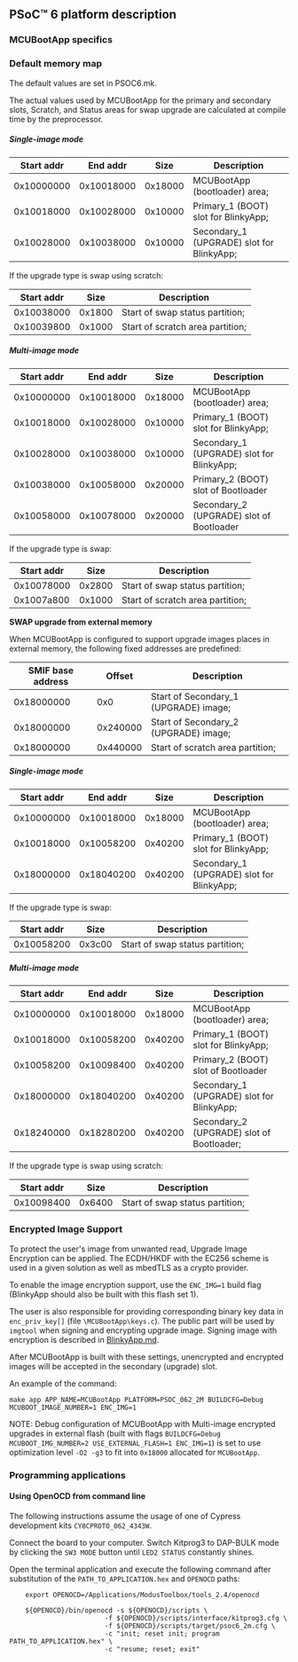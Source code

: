 ## PSoC™ 6 platform description

### MCUBootApp specifics

### Default memory map

The default values are set in PSOC6.mk. 

The actual values used by MCUBootApp for the primary and secondary slots, Scratch, and Status areas for swap upgrade are calculated at compile time by the preprocessor.

##### Single-image mode

| Start addr | End addr   | Size    | Description                               |
|------------|------------|---------|-------------------------------------------|
| 0x10000000 | 0x10018000 | 0x18000 | MCUBootApp (bootloader) area;             |
| 0x10018000 | 0x10028000 | 0x10000 | Primary_1 (BOOT) slot for BlinkyApp;      |
| 0x10028000 | 0x10038000 | 0x10000 | Secondary_1 (UPGRADE) slot for BlinkyApp; |

If the upgrade type is swap using scratch:

| Start addr | Size      | Description                     |
|------------|-----------|---------------------------------|
| 0x10038000 | 0x1800    | Start of swap status partition; |
| 0x10039800 | 0x1000    | Start of scratch area partition;|

##### Multi-image mode

| Start addr | End addr   | Size    | Description                               |
|------------|------------|---------|-------------------------------------------|
| 0x10000000 | 0x10018000 | 0x18000 | MCUBootApp (bootloader) area;             |
| 0x10018000 | 0x10028000 | 0x10000 | Primary_1 (BOOT) slot for BlinkyApp;      |
| 0x10028000 | 0x10038000 | 0x10000 | Secondary_1 (UPGRADE) slot for BlinkyApp; |
| 0x10038000 | 0x10058000 | 0x20000 | Primary_2 (BOOT) slot of Bootloader       |
| 0x10058000 | 0x10078000 | 0x20000 | Secondary_2 (UPGRADE) slot of Bootloader  |

If the upgrade type is swap:

| Start addr | Size      | Description                     |
|------------|-----------|---------------------------------|
| 0x10078000 | 0x2800    | Start of swap status partition; |
| 0x1007a800 | 0x1000    | Start of scratch area partition;|

**SWAP upgrade from external memory**

When MCUBootApp is configured to support upgrade images places in external memory, the following fixed addresses are predefined:

| SMIF base address | Offset      | Description                     |
|-------------------|-------------|---------------------------------|
| 0x18000000        | 0x0         | Start of Secondary_1 (UPGRADE) image;     |
| 0x18000000        | 0x240000    | Start of Secondary_2 (UPGRADE) image;     |
| 0x18000000        | 0x440000    | Start of scratch area partition;|

##### Single-image mode

| Start addr | End addr   | Size    | Description                               |
|------------|------------|---------|-------------------------------------------|
| 0x10000000 | 0x10018000 | 0x18000 | MCUBootApp (bootloader) area;             |
| 0x10018000 | 0x10058200 | 0x40200 | Primary_1 (BOOT) slot for BlinkyApp;      |
| 0x18000000 | 0x18040200 | 0x40200 | Secondary_1 (UPGRADE) slot for BlinkyApp; |

If the upgrade type is swap:

| Start addr | Size      | Description                     |
|------------|-----------|---------------------------------|
| 0x10058200 | 0x3c00    | Start of swap status partition; |

##### Multi-image mode

| Start addr | End addr   | Size    | Description                               |
|------------|------------|---------|-------------------------------------------|
| 0x10000000 | 0x10018000 | 0x18000 | MCUBootApp (bootloader) area;             |
| 0x10018000 | 0x10058200 | 0x40200 | Primary_1 (BOOT) slot for BlinkyApp;      |
| 0x10058200 | 0x10098400 | 0x40200 | Primary_2 (BOOT) slot of Bootloader       |
| 0x18000000 | 0x18040200 | 0x40200 | Secondary_1 (UPGRADE) slot for BlinkyApp; |
| 0x18240000 | 0x18280200 | 0x40200 | Secondary_2 (UPGRADE) slot of Bootloader; |

If the upgrade type is swap using scratch:

| Start addr | Size      | Description                     |
|------------|-----------|---------------------------------|
| 0x10098400 | 0x6400    | Start of swap status partition; |

### Encrypted Image Support

To protect the user's image from unwanted read, Upgrade Image Encryption can be applied. The ECDH/HKDF with the EC256 scheme is used in a given solution as well as mbedTLS as a crypto provider.

To enable the image encryption support, use the `ENC_IMG=1` build flag (BlinkyApp should also be built with this flash set 1).

The user is also responsible for providing corresponding binary key data in `enc_priv_key[]` (file `\MCUBootApp\keys.c`). The public part will be used by `imgtool` when signing and encrypting upgrade image. Signing image with encryption is described in [BlinkyApp.md](../../BlinkyApp/BlinkyApp.md).

After MCUBootApp is built with these settings, unencrypted and encrypted images will be accepted in the secondary (upgrade) slot.

An example of the command:

    make app APP_NAME=MCUBootApp PLATFORM=PSOC_062_2M BUILDCFG=Debug MCUBOOT_IMAGE_NUMBER=1 ENC_IMG=1

NOTE: Debug configuration of MCUBootApp with Multi-image encrypted upgrades in external flash (built with flags `BUILDCFG=Debug` `MCUBOOT_IMG_NUMBER=2 USE_EXTERNAL_FLASH=1 ENC_IMG=1`) is set to use optimization level `-O2 -g3` to fit into `0x18000` allocated for `MCUBootApp`.

### Programming applications

#### Using OpenOCD from command line

The following instructions assume the usage of one of Cypress development kits `CY8CPROTO_062_4343W`.

Connect the board to your computer. Switch Kitprog3 to DAP-BULK mode by clicking the `SW3 MODE` button until `LED2 STATUS` constantly shines.

Open the terminal application and execute the following command after substitution of the `PATH_TO_APPLICATION.hex` and `OPENOCD` paths:

        export OPENOCD=/Applications/ModusToolbox/tools_2.4/openocd

        ${OPENOCD}/bin/openocd -s ${OPENOCD}/scripts \
                            -f ${OPENOCD}/scripts/interface/kitprog3.cfg \
                            -f ${OPENOCD}/scripts/target/psoc6_2m.cfg \
                            -c "init; reset init; program PATH_TO_APPLICATION.hex" \
                            -c "resume; reset; exit"
